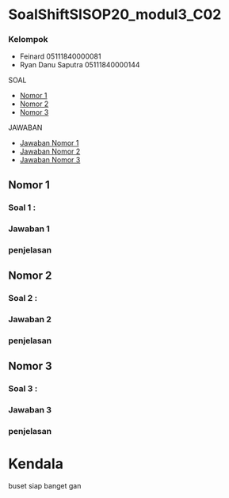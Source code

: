 # SoalShiftSISOP20_modul3_C02

### Kelompok 
- Feinard             05111840000081
- Ryan Danu Saputra   05111840000144

SOAL 
  - [Nomor 1](#nomor-1)
  - [Nomor 2](#nomor-2)
  - [Nomor 3](#nomor-3)

JAWABAN
  - [Jawaban Nomor 1](#jawaban-1)
  - [Jawaban Nomor 2](#jawaban-2)
  - [Jawaban Nomor 3](#jawaban-3)

## Nomor 1
### Soal 1 :

### Jawaban 1

### penjelasan 

## Nomor 2
### Soal 2 :

### Jawaban 2

### penjelasan 

## Nomor 3
### Soal 3 :

### Jawaban 3

### penjelasan 

    
# Kendala
buset siap banget gan
